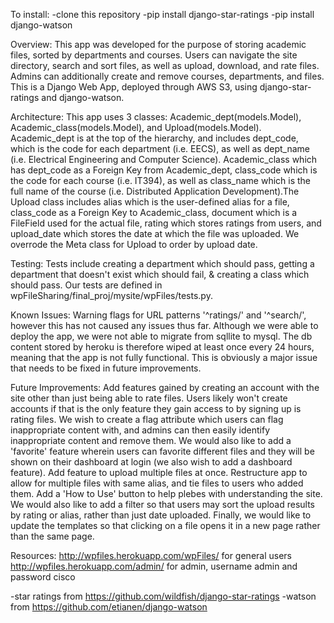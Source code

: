 To install:
  -clone this repository
  -pip install django-star-ratings
  -pip install django-watson

Overview:
  This app was developed for the purpose of storing academic files, sorted by departments and courses.
  Users can  navigate the site directory, search and sort files, as well as upload, download, and rate files.
  Admins can additionally create and remove courses, departments, and files. This is a Django Web App, deployed 
  through AWS S3, using django-star-ratings and django-watson.

Architecture:
  This app uses 3 classes: Academic_dept(models.Model), Academic_class(models.Model), and Upload(models.Model).
  Academic_dept is at the top of the hierarchy, and includes dept_code, which is the code for each department 
  (i.e. EECS), as well as dept_name (i.e. Electrical Engineering and Computer Science). Academic_class which 
  has dept_code as a Foreign Key from Academic_dept, class_code which is the code for each course (i.e. IT394),
  as well as class_name which is the full name of the course (i.e. Distributed Application Development).The 
  Upload class includes alias which is the user-defined alias for a file, class_code as a Foreign Key to Academic_class,
  document which is a FileField used for the actual file, rating which stores ratings from users, and upload_date which 
  stores the date at which the file was uploaded. We overrode the Meta class for Upload to order by upload date.

Testing:
  Tests include creating a department which should pass, getting a department that doesn't exist which should fail, &
  creating a class which should pass. Our tests are defined in wpFileSharing/final_proj/mysite/wpFiles/tests.py.
  
Known Issues:
  Warning flags for URL patterns '^ratings/' and '^search/', however this has not caused any issues thus far.
  Although we were able to deploy the app, we were not able to migrate from sqllite to mysql. The db content stored by heroku is therefore wiped at least once every 24 hours, meaning that the app is not fully functional. This is obviously a major issue that needs to be fixed in future improvements. 


Future Improvements:
  Add features gained by creating an account with the site other than just being able to rate files. Users
  likely won't create accounts if that is the only feature they gain access to by signing up is rating files. 
  We wish to create a flag attribute which users can flag inappropriate content with, and admins can then easily
  identify inappropriate content and remove them. We would also like to add a 'favorite' feature wherein users 
  can favorite different files and they will be shown on their dashboard at login (we also wish to add a dashboard feature).
  Add feature to upload multiple files at once. Restructure app to allow for multiple files with same alias, and tie files to
  users who added them. Add a 'How to Use' button to help plebes with understanding the site. We would also like to add a filter    so that users may sort the upload results by rating or alias, rather than just date uploaded. Finally, we would like to update the templates so that clicking on a file opens it in a new page rather than the same page.

Resources:
  http://wpfiles.herokuapp.com/wpFiles/ for general users
  http://wpfiles.herokuapp.com/admin/ for admin, username admin and password cisco
  
  -star ratings from https://github.com/wildfish/django-star-ratings
  -watson from https://github.com/etianen/django-watson
  
  
